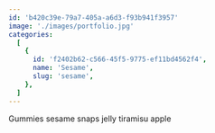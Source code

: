 ```yaml
---
id: 'b420c39e-79a7-405a-a6d3-f93b941f3957'
image: './images/portfolio.jpg'
categories:
  [
    {
      id: 'f2402b62-c566-45f5-9775-ef11bd4562f4',
      name: 'Sesame',
      slug: 'sesame',
    },
  ]
---
```


Gummies sesame snaps jelly tiramisu apple
